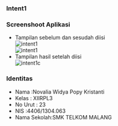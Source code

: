 ### Intent1 ###
### Screenshoot Aplikasi <br>
* Tampilan sebelum dan sesudah diisi<br>
![intent1](https://cloud.githubusercontent.com/assets/22153524/19204946/b8d52b36-8d09-11e6-86a4-c35102351f8b.PNG) <br>
![intent1](https://cloud.githubusercontent.com/assets/22153524/19204946/b8d52b36-8d09-11e6-86a4-c35102351f8b.PNG) <br>
* Tampilan hasil setelah diisi<br>
![intent1c](https://cloud.githubusercontent.com/assets/22153524/19204945/b8d4ceca-8d09-11e6-8b90-95489f67854d.PNG) <br>

### Identitas ###
* Nama        :Novalia Widya Popy Kristanti
* Kelas       : XIIRPL3
* No Urut     : 23
* NIS         :4406/1304.063
* Nama Sekolah:SMK TELKOM MALANG
